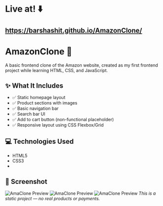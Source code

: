 # Live at! ⬇️
## https://barshashit.github.io/AmazonClone/
# AmazonClone 🛒 

A basic frontend clone of the Amazon website, created as my first frontend project while learning HTML, CSS, and JavaScript.

## ✨ What It Includes

- ✅ Static homepage layout
- ✅ Product sections with images
- ✅ Basic navigation bar
- ✅ Search bar UI
- ✅ Add to cart button (non-functional placeholder)
- ✅ Responsive layout using CSS Flexbox/Grid

## 💻 Technologies Used

- HTML5  
- CSS3
- 
## 📸 Screenshot
![AmaClone Preview](https://github.com/user-attachments/assets/90f15fd5-549c-492b-83e0-5e650835f9cc)
![AmaClone Preview](https://github.com/user-attachments/assets/1a09e1f4-2949-44bb-9747-6b6a11bdcb8f)
![AmaClone Preview](https://github.com/user-attachments/assets/25b185e5-e5cf-4777-ab40-e84b50b18931)
*This is a static project — no real products or payments.*
